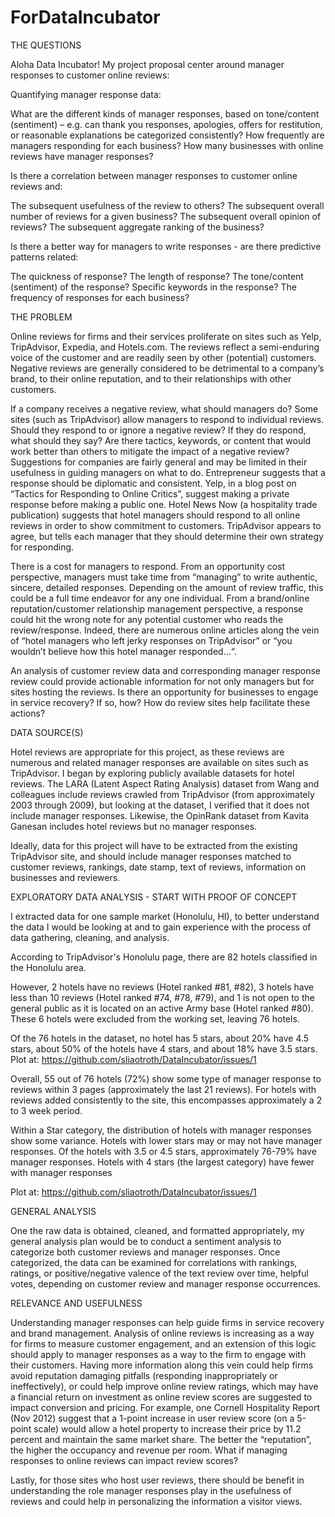 # ForDataIncubator

THE QUESTIONS

Aloha Data Incubator! My project proposal center around manager responses to customer online reviews:

Quantifying manager response data:

What are the different kinds of manager responses, based on tone/content (sentiment) – e.g. can thank you responses, apologies, offers for restitution, or reasonable explanations be categorized consistently?
How frequently are managers responding for each business?
How many businesses with online reviews have manager responses?

Is there a correlation between manager responses to customer online reviews and:

The subsequent usefulness of the review to others?
The subsequent overall number of reviews for a given business?
The subsequent overall opinion of reviews?
The subsequent aggregate ranking of the business?

Is there a better way for managers to write responses - are there predictive patterns related:

The quickness of response?
The length of response?
The tone/content (sentiment) of the response?
Specific keywords in the response?
The frequency of responses for each business?

THE PROBLEM

Online reviews for firms and their services proliferate on sites such as Yelp, TripAdvisor, Expedia, and Hotels.com. The reviews reflect a semi-enduring voice of the customer and are readily seen by other (potential) customers. Negative reviews are generally considered to be detrimental to a company’s brand, to their online reputation, and to their relationships with other customers. 

If a company receives a negative review, what should managers do? Some sites (such as TripAdvisor) allow managers to respond to individual reviews. Should they respond to or ignore a negative review? If they do respond, what should they say? Are there tactics, keywords, or content that would work better than others to mitigate the impact of a negative review? Suggestions for companies are fairly general and may be limited in their usefulness in guiding managers on what to do. Entrepreneur suggests that a response should be diplomatic and consistent. Yelp, in a blog post on “Tactics for Responding to Online Critics”, suggest making a private response before making a public one. Hotel News Now (a hospitality trade publication) suggests that hotel managers should respond to all online reviews in order to show commitment to customers. TripAdvisor appears to agree, but tells each manager that they should determine their own strategy for responding. 

There is a cost for managers to respond. From an opportunity cost perspective, managers must take time from “managing” to write authentic, sincere, detailed responses. Depending on the amount of review traffic, this could be a full time endeavor for any one individual. From a brand/online reputation/customer relationship management perspective, a response could hit the wrong note for any potential customer who reads the review/response. Indeed, there are numerous online articles along the vein of “hotel managers who left jerky responses on TripAdvisor” or “you wouldn’t believe how this hotel manager responded…“. 

An analysis of customer review data and corresponding manager response review could provide actionable information for not only managers but for sites hosting the reviews. Is there an opportunity for businesses to engage in service recovery? If so, how?  How do review sites help facilitate these actions?

DATA SOURCE(S)

Hotel reviews are appropriate for this project, as these reviews are numerous and related manager responses are available on sites such as TripAdvisor. I began by exploring publicly available datasets for hotel reviews. The LARA (Latent Aspect Rating Analysis) dataset from Wang and colleagues include reviews crawled from TripAdvisor (from approximately 2003 through 2009), but looking at the dataset, I verified that it does not include manager responses. Likewise, the OpinRank dataset from Kavita Ganesan includes hotel reviews but no manager responses.

Ideally, data for this project will have to be extracted from the existing TripAdvisor site, and should include manager responses matched to customer reviews, rankings, date stamp, text of reviews, information on businesses and reviewers.


EXPLORATORY DATA ANALYSIS - START WITH PROOF OF CONCEPT

I extracted data for one sample market (Honolulu, HI), to better understand the data I would be looking at and to gain experience with the process of data gathering, cleaning, and analysis.

According to TripAdvisor's Honolulu page, there are 82 hotels classified in the Honolulu area.

However, 2 hotels have no reviews (Hotel ranked #81, #82), 3 hotels have less than 10 reviews (Hotel ranked #74, #78, #79), and 1 is not open to the general public as it is located on an active Army base (Hotel ranked #80). These 6 hotels were excluded from the working set, leaving 76 hotels.

Of the 76 hotels in the dataset, no hotel has 5 stars, about 20% have 4.5 stars, about 50% of the hotels have 4 stars, and about 18% have 3.5 stars.
Plot at: https://github.com/sliaotroth/DataIncubator/issues/1

Overall, 55 out of 76 hotels (72%) show some type of manager response to reviews within 3 pages (approximately the last 21 reviews). For hotels with reviews added consistently to the site, this encompasses approximately a 2 to 3 week period.

Within a Star category, the distribution of hotels with manager responses show some variance. Hotels with lower stars may or may not have manager responses. Of the hotels with 3.5 or 4.5 stars, approximately 76-79% have manager responses. Hotels with 4 stars (the largest category) have fewer with manager responses

Plot at: https://github.com/sliaotroth/DataIncubator/issues/1





GENERAL ANALYSIS

One the raw data is obtained, cleaned, and formatted appropriately, my general analysis plan would be to conduct a sentiment analysis to categorize both customer reviews and manager responses. Once categorized, the data can be examined for correlations with rankings, ratings, or positive/negative valence of the text review over time, helpful votes, depending on customer review and manager response occurrences.

RELEVANCE AND USEFULNESS

Understanding manager responses can help guide firms in service recovery and brand management. Analysis of online reviews is increasing as a way for firms to measure customer engagement, and an extension of this logic should apply to manager responses as a way to the firm to engage with their customers. Having more information along this vein could help firms avoid reputation damaging pitfalls (responding inappropriately or ineffectively), or could help improve online review ratings, which may have a financial return on investment as online review scores are suggested to impact conversion and pricing. For example, one Cornell Hospitality Report (Nov 2012) suggest that a 1-point increase in user review score (on a 5-point scale) would allow a hotel property to increase their price by 11.2 percent and maintain the same market share. The better the “reputation”, the higher the occupancy and revenue per room. What if managing responses to online reviews can impact review scores?

Lastly, for those sites who host user reviews, there should be benefit in understanding the role manager responses play in the usefulness of reviews and could help in personalizing the information a visitor views.
